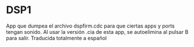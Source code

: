 # DSP1

App que dumpea el archivo dspfirm.cdc para que ciertas apps y ports tengan sonido.
Al usar la versión .cia de esta app, se autoelimina al pulsar B para salir.
Traducida totalmente a español